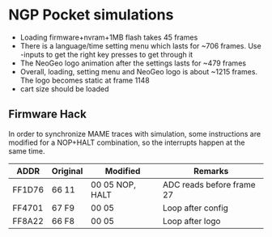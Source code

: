 # NGP Pocket simulations

- Loading firmware+nvram+1MB flash takes 45 frames
- There is a language/time setting menu which lasts for ~706 frames. Use -inputs
to get the right key presses to get through it
- The NeoGeo logo animation after the settings lasts for ~479 frames
- Overall, loading, setting menu and NeoGeo logo is about ~1215 frames. The logo
becomes static at frame 1148
- cart size should be loaded

## Firmware Hack

In order to synchronize MAME traces with simulation, some instructions are
modified for a NOP+HALT combination, so the interrupts happen at the same time.

ADDR   | Original  | Modified           | Remarks
-------|-----------|--------------------|----------
FF1D76 |   66 11   | 00 05  NOP, HALT   | ADC reads before frame 27
FF4701 |   67 F9   | 00 05              | Loop after config
FF8A22 |   66 F8   | 00 05              | Loop after logo